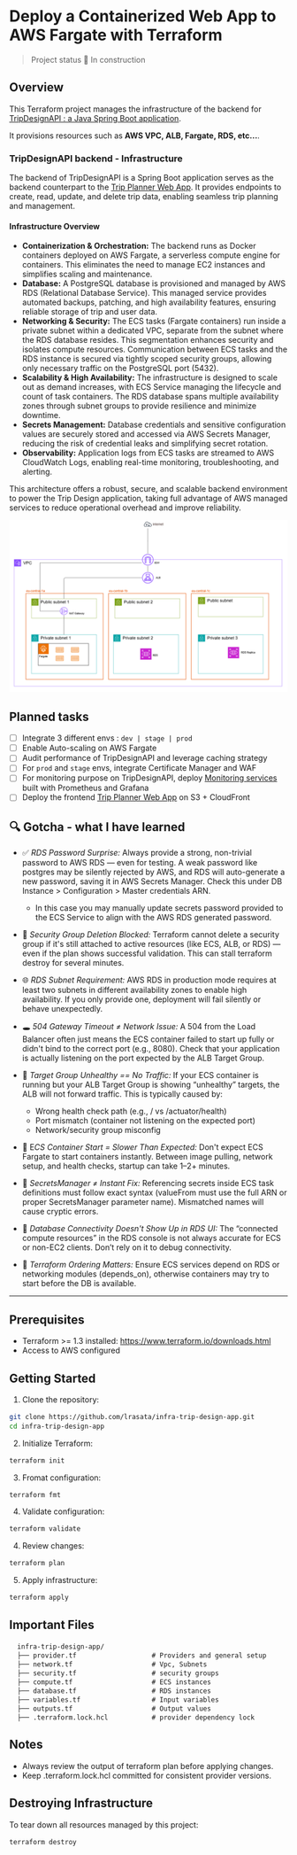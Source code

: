 # Deploy a Containerized Web App to AWS Fargate with Terraform

> Project status 🚧 In construction 

## Overview

This Terraform project manages the infrastructure of the backend
for [TripDesignAPI : a Java Spring Boot application](https://github.com/lrasata/tripPlannerAPI).

It provisions resources such as **AWS VPC, ALB, Fargate, RDS, etc...**.

### TripDesignAPI backend - Infrastructure

The backend of TripDesignAPI is a Spring Boot application serves as the backend counterpart to the [Trip Planner Web App](https://github.com/lrasata/trip-planner-web-app).
It provides endpoints to create, read, update, and delete trip data, enabling seamless trip planning and management.

#### Infrastructure Overview
- **Containerization & Orchestration:** The backend runs as Docker containers deployed on AWS Fargate, a serverless compute engine for containers. This eliminates the need to manage EC2 instances and simplifies scaling and maintenance.
- **Database:** A PostgreSQL database is provisioned and managed by AWS RDS (Relational Database Service). This managed service provides automated backups, patching, and high availability features, ensuring reliable storage of trip and user data.
- **Networking & Security:** The ECS tasks (Fargate containers) run inside a private subnet within a dedicated VPC, separate from the subnet where the RDS database resides. This segmentation enhances security and isolates compute resources.
Communication between ECS tasks and the RDS instance is secured via tightly scoped security groups, allowing only necessary traffic on the PostgreSQL port (5432).
- **Scalability & High Availability:** The infrastructure is designed to scale out as demand increases, with ECS Service managing the lifecycle and count of task containers. The RDS database spans multiple availability zones through subnet groups to provide resilience and minimize downtime.
- **Secrets Management:** Database credentials and sensitive configuration values are securely stored and accessed via AWS Secrets Manager, reducing the risk of credential leaks and simplifying secret rotation.
- **Observability:** Application logs from ECS tasks are streamed to AWS CloudWatch Logs, enabling real-time monitoring, troubleshooting, and alerting.

This architecture offers a robust, secure, and scalable backend environment to power the Trip Design application, taking full advantage of AWS managed services to reduce operational overhead and improve reliability.


<img src="./docs/aws-diagram.png" alt="trip-design-backend-infrastructure">

## Planned tasks
- [ ] Integrate 3 different envs : `dev | stage | prod`
- [ ] Enable Auto-scaling on AWS Fargate
- [ ] Audit performance of TripDesignAPI and leverage caching strategy
- [ ] For `prod` and `stage` envs, integrate Certificate Manager and WAF
- [ ] For monitoring purpose on TripDesignAPI, deploy [Monitoring services](https://github.com/lrasata/monitoring-services) built with Prometheus and Grafana
- [ ] Deploy the frontend [Trip Planner Web App](https://github.com/lrasata/trip-planner-web-app) on S3 + CloudFront

## 🔍 Gotcha -  what I have learned
- ✅ *RDS Password Surprise:* Always provide a strong, non-trivial password to AWS RDS — even for testing. A weak password like postgres may be silently rejected by AWS, and RDS will auto-generate a new password, saving it in AWS Secrets Manager. Check this under DB Instance > Configuration > Master credentials ARN.
  - In this case you may manually update secrets password provided to the ECS Service to align with the AWS RDS generated password.
- 🛑 *Security Group Deletion Blocked:* Terraform cannot delete a security group if it's still attached to active resources (like ECS, ALB, or RDS) — even if the plan shows successful validation. This can stall terraform destroy for several minutes.

- 🌐 *RDS Subnet Requirement:* AWS RDS in production mode requires at least two subnets in different availability zones to enable high availability. If you only provide one, deployment will fail silently or behave unexpectedly.

- 🕳️ *504 Gateway Timeout ≠ Network Issue:* A 504 from the Load Balancer often just means the ECS container failed to start up fully or didn't bind to the correct port (e.g., 8080). Check that your application is actually listening on the port expected by the ALB Target Group.

- 🧱 *Target Group Unhealthy == No Traffic:* If your ECS container is running but your ALB Target Group is showing “unhealthy” targets, the ALB will not forward traffic. This is typically caused by:
  - Wrong health check path (e.g., / vs /actuator/health)
  - Port mismatch (container not listening on the expected port)
  - Network/security group misconfig

- 🐢 E*CS Container Start = Slower Than Expected:* Don't expect ECS Fargate to start containers instantly. Between image pulling, network setup, and health checks, startup can take 1–2+ minutes.

- 🔐 *SecretsManager ≠ Instant Fix:* Referencing secrets inside ECS task definitions must follow exact syntax (valueFrom must use the full ARN or proper SecretsManager parameter name). Mismatched names will cause cryptic errors.

- 🧠 *Database Connectivity Doesn't Show Up in RDS UI:* The “connected compute resources” in the RDS console is not always accurate for ECS or non-EC2 clients. Don’t rely on it to debug connectivity.

- 🔄 *Terraform Ordering Matters:* Ensure ECS services depend on RDS or networking modules (depends_on), otherwise containers may try to start before the DB is available.

---

## Prerequisites

- Terraform >= 1.3 installed: https://www.terraform.io/downloads.html
- Access to AWS configured

## Getting Started

1. Clone the repository:

```bash
git clone https://github.com/lrasata/infra-trip-design-app.git
cd infra-trip-design-app
```

2. Initialize Terraform:

````bash
terraform init
````

3. Fromat configuration:

````bash
terraform fmt
````

4. Validate configuration:

````bash
terraform validate
````

4. Review changes:

````bash
terraform plan
````

5. Apply infrastructure:

````bash
terraform apply
````

## Important Files

````text
  infra-trip-design-app/
  ├── provider.tf                   # Providers and general setup
  ├── network.tf                    # Vpc, Subnets
  ├── security.tf                   # security groups
  ├── compute.tf                    # ECS instances
  ├── database.tf                   # RDS instances
  ├── variables.tf                  # Input variables
  ├── outputs.tf                    # Output values
  ├── .terraform.lock.hcl           # provider dependency lock 
````

## Notes

- Always review the output of terraform plan before applying changes.
- Keep .terraform.lock.hcl committed for consistent provider versions.

## Destroying Infrastructure

To tear down all resources managed by this project:

````bash
terraform destroy
````